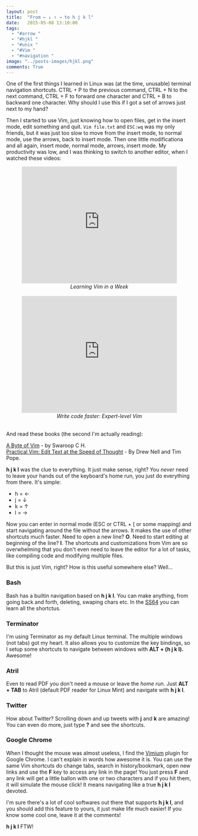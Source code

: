```yaml
---
layout: post
title:  "From ← ↓ ↑ → to h j k l"
date:   2015-05-08 13:10:00
tags:
  - "#arrow "
  - "#hjkl "
  - "#unix "
  - "#Vim "
  - "#navigation "
image: "../posts-images/hjkl.png"
comments: True
---
```


One of the first things I learned in Linux was (at the time, unusable) terminal navigation shortcuts. CTRL + P to the previous command, CTRL + N to the next command, CTRL + F to forward one character and CTRL + B to backward one character. Why should I use this if I got a set of arrows just next to my hand?

Then I started to use Vim, just knowing how to open files, get in the insert mode, edit something and quit. `Vim file.txt` and `ESC:wq` was my only friends, but it was just too slow to move from the insert mode, to normal mode, use the arrows, back to insert mode. Then one little modificationa and all again, insert mode, normal mode, arrows, insert mode. My productivity was low, and I was thinking to switch to another editor, when I watched these videos:

<div style="text-align:center;font-style:italic">
<iframe width="420" height="315" src="http://www.youtube.com/embed/_NUO4JEtkDw" frameborder="0" allowfullscreen> </iframe>
<br /> Learning Vim in a Week
</div>

<div style="text-align:center;font-style:italic">
<br />
<iframe width="420" height="315" src="https://www.youtube.com/embed/SkdrYWhh-8s" frameborder="0" allowfullscreen> </iframe>
<br /> Write code faster: Expert-level Vim
<br />
<br />
</div>

And read these books (the second I'm actually reading):

[A Byte of Vim](http://www.swaroopch.com/notes/vim/) - by Swaroop C H.   
[Practical Vim: Edit Text at the Speed of Thought](https://pragprog.com/book/dnvim/practical-vim) - By Drew Nell and Tim Pope.    

**h j k l** was the clue to everything. It just make sense, right? You *never* need to leave your hands out of the keyboard's home run, you just do everything from there. It's simple:

  * h = ← 
  * j = ↓ 
  * k = ↑ 
  * l = → 

Now you can enter in normal mode (ESC or CTRL + [ or some mapping) and start navigating around the file without the arrows.  It makes the use of other shortcuts much faster. Need to open a new line? **O**. Need to start editing at beginning of the line? **I**. The shortcuts and customizations from Vim are so overwhelming that you don't even need to leave the editor for a lot of tasks, like compiling code and modifying multiple files.

But this is just Vim, right? How is this useful somewhere else? Well...   

### Bash ###
Bash has a builtin navigation based on **h j k l**. You can make anything, from going back and forth, deleting, swaping chars etc. In the [SS64](http://ss64.com/bash/syntax-keyboard.html) you can learn all the shortctus.

### Terminator ###
I'm using Terminator as my default Linux terminal. The multiple windows (not tabs) got my heart. It also allows you to customize the key bindings, so I setup some shortcuts to navigate between windows with **ALT + (h j k l).** Awesome!

### Atril ###
Even to read PDF you don't need a mouse or leave the *home run*. Just **ALT + TAB** to Atril (default PDF reader for Linux Mint) and navigate with **h j k l**.

### Twitter ###
How about Twitter? Scrolling down and up tweets with **j** and **k** are amazing! You can even do more, just type **?** and see the shortcuts.

### Google Chrome ###
When I thought the mouse was almost useless, I find the [Vimium](https://Vimium.github.io/) plugin for Google Chrome. I can't explain in words how awesome it is. You can use the same Vim shortcuts do change tabs, search in history/bookmark, open new links and use the **F** key to access any link in the page! You just press **F** and any link will get a little ballon with one or two characters and if you hit them, it will simulate the mouse click! It means navigating like a true **h j k l** devoted.

I'm sure there's a lot of cool softwares out there that supports **h j k l**, and you should add this feature to yours, it just make life much easier! If you know some cool one, leave it at the comments!

**h j k l** FTW!
